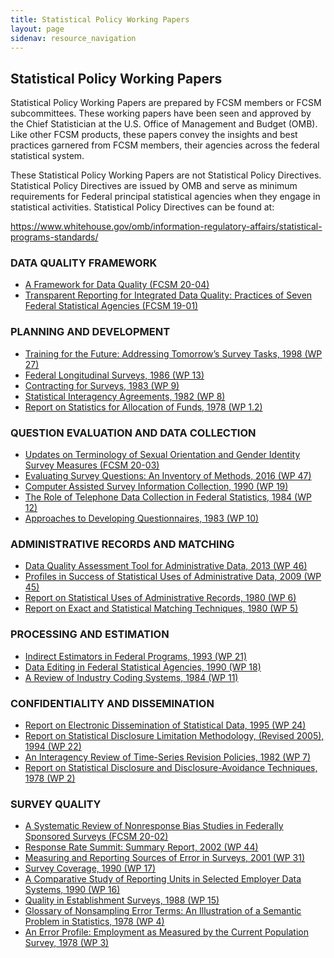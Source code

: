 ```yaml
---
title: Statistical Policy Working Papers
layout: page
sidenav: resource_navigation
---
```


<h2 class="page-sub-title">Statistical Policy Working Papers</h2>

<p>Statistical Policy Working Papers are prepared by FCSM members or FCSM subcommittees. These working papers have been seen and approved by the Chief Statistician at the U.S. Office of Management and Budget (OMB). Like other FCSM products, these papers convey the insights and best practices garnered from FCSM members, their agencies across the federal statistical system.</p>

<p>These Statistical Policy Working Papers are not Statistical Policy Directives. Statistical Policy Directives are issued by OMB and serve as minimum requirements for Federal principal statistical agencies when they engage in statistical activities. Statistical Policy Directives can be found at:</p>

<a href="https://www.whitehouse.gov/omb/information-regulatory-affairs/statistical-programs-standards/" target="_blank">https://www.whitehouse.gov/omb/information-regulatory-affairs/statistical-programs-standards/</a>

<h3 class="page-sub-heading">DATA QUALITY FRAMEWORK</h3>
<ul>
<li><a href="{{site.baseurl}}/assets/files/docs/FCSM.20.04_A_Framework_for_Data_Quality.pdf" target="_blank">A Framework for Data Quality (FCSM 20-04)</a></li>
<li><a href="{{site.baseurl}}/assets/files/docs/Transparent_Reporting_FCSM_19_01_092719.pdf" target="_blank">Transparent Reporting for Integrated Data Quality: Practices of Seven Federal Statistical Agencies (FCSM 19-01)</a></li>
</ul>

<h3 class="page-sub-heading">PLANNING AND DEVELOPMENT</h3>
<ul>
<li><a href="{{site.baseurl}}/assets/files/docs/spwp27.pdf" target="_blank">Training for the Future: Addressing Tomorrow’s Survey Tasks, 1998 (WP 27)</a></li>
<li><a href="{{site.baseurl}}/assets/files/docs/spwp13.pdf" target="_blank">Federal Longitudinal Surveys, 1986 (WP 13)</a></li>
<li><a href="{{site.baseurl}}/assets/files/docs/spwp9.pdf" target="_blank">Contracting for Surveys, 1983 (WP 9)</a></li>
<li><a href="{{site.baseurl}}/assets/files/docs/spwp8.pdf" target="_blank">Statistical Interagency Agreements, 1982 (WP 8)</a></li>
<li><a href="{{site.baseurl}}/assets/files/docs/spwp1.pdf" target="_blank">Report on Statistics for Allocation of Funds, 1978 (WP 1.2)</a></li>
</ul>

<h3 class="page-sub-heading">QUESTION EVALUATION AND DATA COLLECTION</h3>
<ul>
<li><a href="{{site.baseurl}}/assets/files/docs/FCSM_SOGI_Terminology_FY20_Report_FINAL.pdf" target="_blank">Updates on Terminology of Sexual Orientation and Gender Identity Survey Measures (FCSM 20-03)</a></li>
<li><a href="{{site.baseurl}}/assets/files/docs/spwp47.pdf" target="_blank">Evaluating Survey Questions: An Inventory of Methods, 2016 (WP 47)</a></li>
<li><a href="{{site.baseurl}}/assets/files/docs/spwp19.pdf" target="_blank">Computer Assisted Survey Information Collection, 1990 (WP 19)</a></li>
<li><a href="{{site.baseurl}}/assets/files/docs/spwp12.pdf" target="_blank">The Role of Telephone Data Collection in Federal Statistics, 1984 (WP 12)</a></li>
<li><a href="{{site.baseurl}}/assets/files/docs/spwp10.pdf" target="_blank">Approaches to Developing Questionnaires, 1983 (WP 10)</a></li>
</ul>

<h3 class="page-sub-heading">ADMINISTRATIVE RECORDS AND MATCHING</h3>
<ul>
<li><a href="{{site.baseurl}}/assets/files/docs/DataQualityAssessmentTool.pdf" target="_blank">Data Quality Assessment Tool for Administrative Data, 2013 (WP 46)</a></li>
<li><a href="{{site.baseurl}}/assets/files/docs/StatisticalUsesofARData.pdf" target="_blank">Profiles in Success of Statistical Uses of Administrative Data, 2009 (WP 45)</a></li>
<li><a href="{{site.baseurl}}/assets/files/docs/spwp6.pdf" target="_blank">Report on Statistical Uses of Administrative Records, 1980 (WP 6)</a></li>
<li><a href="{{site.baseurl}}/assets/files/docs/spwp5.pdf" target="_blank">Report on Exact and Statistical Matching Techniques, 1980 (WP 5)</a></li>
</ul>

<h3 class="page-sub-heading">PROCESSING AND ESTIMATION</h3>
<ul>
<li><a href="{{site.baseurl}}/assets/files/docs/spwp21.pdf" target="_blank">Indirect Estimators in Federal Programs, 1993 (WP 21)</a></li>
<li><a href="{{site.baseurl}}/assets/files/docs/spwp18.pdf" target="_blank">Data Editing in Federal Statistical Agencies, 1990 (WP 18)</a></li>
<li><a href="{{site.baseurl}}/assets/files/docs/spwp11.pdf" target="_blank">A Review of Industry Coding Systems, 1984 (WP 11)</a></li>
</ul>

<h3 class="page-sub-heading">CONFIDENTIALITY AND DISSEMINATION</h3>
<ul>
<li><a href="{{site.baseurl}}/assets/files/docs/spwp24.pdf" target="_blank">Report on Electronic Dissemination of Statistical Data, 1995 (WP 24)</a></li>
<li><a href="{{site.baseurl}}/assets/files/docs/spwp22.pdf" target="_blank">Report on Statistical Disclosure Limitation Methodology, (Revised 2005), 1994 (WP 22)</a></li>
<li><a href="{{site.baseurl}}/assets/files/docs/spwp7.pdf" target="_blank">An Interagency Review of Time-Series Revision Policies, 1982 (WP 7)</a></li>
<li><a href="{{site.baseurl}}/assets/files/docs/spwp2.pdf" target="_blank">Report on Statistical Disclosure and Disclosure-Avoidance Techniques, 1978 (WP 2)</a></li>
</ul>

<h3 class="page-sub-heading">SURVEY QUALITY</h3>
<ul>
<li><a href="{{site.baseurl}}/assets/files/docs/A_Systematic_Review_of_Nonresponse_Bias_Studies_Federally_Sponsored_SurveysFCSM_20_02_032920.pdf" target="_blank">A Systematic Review of Nonresponse Bias Studies in Federally Sponsored Surveys (FCSM 20-02)</a></li>
<li><a href="{{site.baseurl}}/assets/files/docs/summitreportfinal.pdf" target="_blank">Response Rate Summit: Summary Report, 2002 (WP 44)</a></li>
<li><a href="{{site.baseurl}}/assets/files/docs/spwp31.pdf" target="_blank">Measuring and Reporting Sources of Error in Surveys, 2001 (WP 31)</a></li>
<li><a href="{{site.baseurl}}/assets/files/docs/spwp17.pdf" target="_blank">Survey Coverage, 1990 (WP 17)</a></li>
<li><a href="{{site.baseurl}}/assets/files/docs/spwp16.pdf" target="_blank">A Comparative Study of Reporting Units in Selected Employer Data Systems, 1990 (WP 16)</a></li>
<li><a href="{{site.baseurl}}/assets/files/docs/spwp15.pdf" target="_blank">Quality in Establishment Surveys, 1988 (WP 15)</a></li>
<li><a href="{{site.baseurl}}/assets/files/docs/spwp4.pdf" target="_blank">Glossary of Nonsampling Error Terms: An Illustration of a Semantic Problem in Statistics, 1978 (WP 4)</a></li>
<li><a href="{{site.baseurl}}/assets/files/docs/spwp3.pdf" target="_blank">An Error Profile: Employment as Measured by the Current Population Survey, 1978 (WP 3)</a></li>
</ul>

